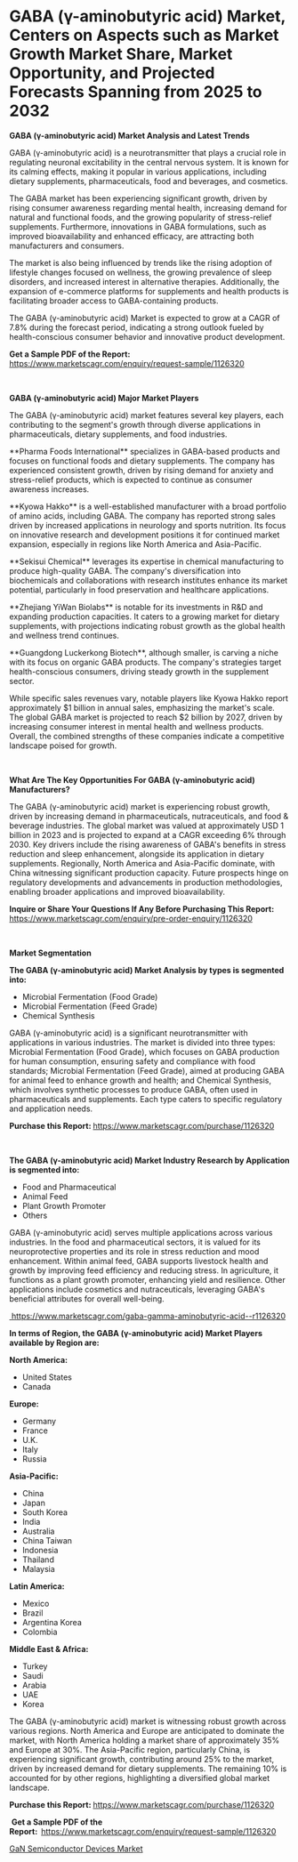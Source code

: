 <p><h1>GABA (γ-aminobutyric acid) Market, Centers on Aspects such as Market Growth Market Share, Market Opportunity, and Projected Forecasts Spanning from 2025 to 2032</h1></p><p><strong>GABA (γ-aminobutyric acid) Market Analysis and Latest Trends</strong></p>
<p><p>GABA (γ-aminobutyric acid) is a neurotransmitter that plays a crucial role in regulating neuronal excitability in the central nervous system. It is known for its calming effects, making it popular in various applications, including dietary supplements, pharmaceuticals, food and beverages, and cosmetics. </p><p>The GABA market has been experiencing significant growth, driven by rising consumer awareness regarding mental health, increasing demand for natural and functional foods, and the growing popularity of stress-relief supplements. Furthermore, innovations in GABA formulations, such as improved bioavailability and enhanced efficacy, are attracting both manufacturers and consumers. </p><p>The market is also being influenced by trends like the rising adoption of lifestyle changes focused on wellness, the growing prevalence of sleep disorders, and increased interest in alternative therapies. Additionally, the expansion of e-commerce platforms for supplements and health products is facilitating broader access to GABA-containing products. </p><p>The GABA (γ-aminobutyric acid) Market is expected to grow at a CAGR of 7.8% during the forecast period, indicating a strong outlook fueled by health-conscious consumer behavior and innovative product development.</p></p>
<p><strong>Get a Sample PDF of the Report:&nbsp;</strong> <a href="https://www.marketscagr.com/enquiry/request-sample/1126320?utm_campaign=3432&utm_medium=2&utm_source=Github&utm_content=ia&utm_term=21032025&utm_id=gaba-g-aminobutyric-acid">https://www.marketscagr.com/enquiry/request-sample/1126320</a></p>
<p>&nbsp;</p>
<p><strong>GABA (γ-aminobutyric acid) Major Market Players</strong></p>
<p><p>The GABA (γ-aminobutyric acid) market features several key players, each contributing to the segment's growth through diverse applications in pharmaceuticals, dietary supplements, and food industries.</p><p>**Pharma Foods International** specializes in GABA-based products and focuses on functional foods and dietary supplements. The company has experienced consistent growth, driven by rising demand for anxiety and stress-relief products, which is expected to continue as consumer awareness increases.</p><p>**Kyowa Hakko** is a well-established manufacturer with a broad portfolio of amino acids, including GABA. The company has reported strong sales driven by increased applications in neurology and sports nutrition. Its focus on innovative research and development positions it for continued market expansion, especially in regions like North America and Asia-Pacific.</p><p>**Sekisui Chemical** leverages its expertise in chemical manufacturing to produce high-quality GABA. The company's diversification into biochemicals and collaborations with research institutes enhance its market potential, particularly in food preservation and healthcare applications.</p><p>**Zhejiang YiWan Biolabs** is notable for its investments in R&D and expanding production capacities. It caters to a growing market for dietary supplements, with projections indicating robust growth as the global health and wellness trend continues.</p><p>**Guangdong Luckerkong Biotech**, although smaller, is carving a niche with its focus on organic GABA products. The company's strategies target health-conscious consumers, driving steady growth in the supplement sector.</p><p>While specific sales revenues vary, notable players like Kyowa Hakko report approximately $1 billion in annual sales, emphasizing the market's scale. The global GABA market is projected to reach $2 billion by 2027, driven by increasing consumer interest in mental health and wellness products. Overall, the combined strengths of these companies indicate a competitive landscape poised for growth.</p></p>
<p>&nbsp;</p>
<p><strong>What Are The Key Opportunities For GABA (γ-aminobutyric acid) Manufacturers?</strong></p>
<p><p>The GABA (γ-aminobutyric acid) market is experiencing robust growth, driven by increasing demand in pharmaceuticals, nutraceuticals, and food & beverage industries. The global market was valued at approximately USD 1 billion in 2023 and is projected to expand at a CAGR exceeding 6% through 2030. Key drivers include the rising awareness of GABA's benefits in stress reduction and sleep enhancement, alongside its application in dietary supplements. Regionally, North America and Asia-Pacific dominate, with China witnessing significant production capacity. Future prospects hinge on regulatory developments and advancements in production methodologies, enabling broader applications and improved bioavailability.</p></p>
<p><strong>Inquire or Share Your Questions If Any Before Purchasing This Report:</strong> <a href="https://www.marketscagr.com/enquiry/pre-order-enquiry/1126320?utm_campaign=3432&utm_medium=2&utm_source=Github&utm_content=ia&utm_term=21032025&utm_id=gaba-g-aminobutyric-acid">https://www.marketscagr.com/enquiry/pre-order-enquiry/1126320</a></p>
<p>&nbsp;</p>
<p><strong>Market Segmentation</strong></p>
<p><strong>The GABA (γ-aminobutyric acid) Market Analysis by types is segmented into:</strong></p>
<p><ul><li>Microbial Fermentation (Food Grade)</li><li>Microbial Fermentation (Feed Grade)</li><li>Chemical Synthesis</li></ul></p>
<p><p>GABA (γ-aminobutyric acid) is a significant neurotransmitter with applications in various industries. The market is divided into three types: Microbial Fermentation (Food Grade), which focuses on GABA production for human consumption, ensuring safety and compliance with food standards; Microbial Fermentation (Feed Grade), aimed at producing GABA for animal feed to enhance growth and health; and Chemical Synthesis, which involves synthetic processes to produce GABA, often used in pharmaceuticals and supplements. Each type caters to specific regulatory and application needs.</p></p>
<p><strong>Purchase this Report:&nbsp;</strong><a href="https://www.marketscagr.com/purchase/1126320?utm_campaign=3432&utm_medium=2&utm_source=Github&utm_content=ia&utm_term=21032025&utm_id=gaba-g-aminobutyric-acid">https://www.marketscagr.com/purchase/1126320</a></p>
<p>&nbsp;</p>
<p><strong>The GABA (γ-aminobutyric acid) Market Industry Research by Application is segmented into:</strong></p>
<p><ul><li>Food and Pharmaceutical</li><li>Animal Feed</li><li>Plant Growth Promoter</li><li>Others</li></ul></p>
<p><p>GABA (γ-aminobutyric acid) serves multiple applications across various industries. In the food and pharmaceutical sectors, it is valued for its neuroprotective properties and its role in stress reduction and mood enhancement. Within animal feed, GABA supports livestock health and growth by improving feed efficiency and reducing stress. In agriculture, it functions as a plant growth promoter, enhancing yield and resilience. Other applications include cosmetics and nutraceuticals, leveraging GABA's beneficial attributes for overall well-being.</p></p>
<p><a href="https://www.marketscagr.com/gaba-gamma-aminobutyric-acid--r1126320?utm_campaign=3432&utm_medium=2&utm_source=Github&utm_content=ia&utm_term=21032025&utm_id=gaba-g-aminobutyric-acid">&nbsp;https://www.marketscagr.com/gaba-gamma-aminobutyric-acid--r1126320</a></p>
<p><strong>In terms of Region, the GABA (γ-aminobutyric acid) Market Players available by Region are:</strong></p>
<p>
    <p> <strong> North America: </strong>
        <ul>
            <li>United States</li>
            <li>Canada</li>
        </ul>
        </p> 
    <p> <strong> Europe: </strong>
        <ul>
            <li>Germany</li>
            <li>France</li>
            <li>U.K.</li>
            <li>Italy</li>
            <li>Russia</li>
        </ul>
        </p> 
    <p> <strong> Asia-Pacific: </strong>
        <ul>
            <li>China</li>
            <li>Japan</li>
            <li>South Korea</li>
            <li>India</li>
            <li>Australia</li>
            <li>China Taiwan</li>
            <li>Indonesia</li>
            <li>Thailand</li>
            <li>Malaysia</li>
        </ul>
        </p> 
    <p> <strong> Latin America: </strong>
        <ul>
            <li>Mexico</li>
            <li>Brazil</li>
            <li>Argentina Korea</li>
            <li>Colombia</li>
        </ul>
        </p> 
    <p> <strong> Middle East & Africa: </strong>
        <ul>
            <li>Turkey</li>
            <li>Saudi</li>
            <li>Arabia</li>
            <li>UAE</li>
            <li>Korea</li>
        </ul>
    </p>
    </p>
<p><p>The GABA (γ-aminobutyric acid) market is witnessing robust growth across various regions. North America and Europe are anticipated to dominate the market, with North America holding a market share of approximately 35% and Europe at 30%. The Asia-Pacific region, particularly China, is experiencing significant growth, contributing around 25% to the market, driven by increased demand for dietary supplements. The remaining 10% is accounted for by other regions, highlighting a diversified global market landscape.</p></p>
<p><strong>Purchase this Report: </strong><a href="https://www.marketscagr.com/purchase/1126320?utm_campaign=3432&utm_medium=2&utm_source=Github&utm_content=ia&utm_term=21032025&utm_id=gaba-g-aminobutyric-acid">https://www.marketscagr.com/purchase/1126320</a></p>
<p>&nbsp;<strong>Get a Sample PDF of the Report:&nbsp;&nbsp;</strong><a href="https://www.marketscagr.com/enquiry/request-sample/1126320?utm_campaign=3432&utm_medium=2&utm_source=Github&utm_content=ia&utm_term=21032025&utm_id=gaba-g-aminobutyric-acid">https://www.marketscagr.com/enquiry/request-sample/1126320</a></p>
<p><strong></strong></p>
<p><p><a href="https://github.com/belhejmawoue/Market-Research-Report-List-1/blob/main/gan-semiconductor-devices-market.md?utm_campaign=3432&utm_medium=2&utm_source=Github&utm_content=ia&utm_term=21032025&utm_id=gaba-g-aminobutyric-acid">GaN Semiconductor Devices Market</a></p></p>